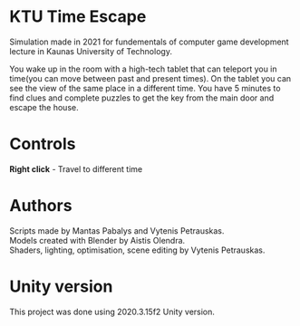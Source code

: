 # KTU Time Escape

Simulation made in 2021 for fundementals of computer game development lecture in Kaunas University of Technology.  

You wake up in the room with a high-tech tablet that can teleport you in time(you can move between past and present times). On the tablet you can see the view of the same place in a different time. You have 5 minutes to find clues and complete puzzles to get the key from the main door and escape the house.  

# Controls  

**Right click** - Travel to different time

# Authors 
  
Scripts made by Mantas Pabalys and Vytenis Petrauskas.  
Models created with Blender by Aistis Olendra.  
Shaders, lighting, optimisation, scene editing by Vytenis Petrauskas.  

# Unity version  

This project was done using 2020.3.15f2 Unity version.
